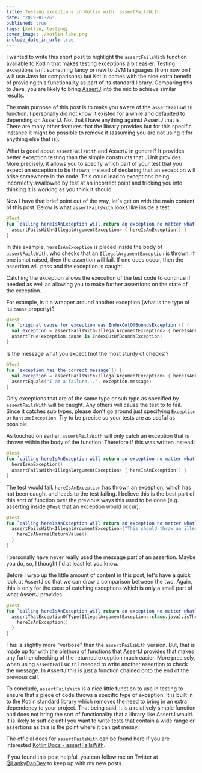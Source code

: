 ```yaml
---
title: Testing exceptions in Kotlin with `assertFailsWith`
date: "2019-01-26"
published: true
tags: [kotlin, testing]
cover_image: ./kotlin-lake.png
include_date_in_url: true
---
```


I wanted to write this short post to highlight the `assertFailsWith` function available to Kotlin that makes testing exceptions a bit easier. Testing exceptions isn't something fancy or new to JVM languages (from now on I will use Java for comparisons) but Kotlin comes with the nice extra benefit of providing this functionality as part of its standard library. Comparing this to Java, you are likely to bring [AssertJ](http://joel-costigliola.github.io/assertj/) into the mix to achieve similar results.

The main purpose of this post is to make you aware of the `assertFailsWith` function. I personally did not know it existed for a while and defaulted to depending on AssertJ. Not that I have anything against AssertJ that is. There are many other features that the library provides but for this specific instance it might be possible to remove it (assuming you are not using it for anything else that is).

What is good about `assertFailsWith` and AssertJ in general? It provides better exception testing than the simple constructs that JUnit provides. More precisely, it allows you to specify which part of your test that you expect an exception to be thrown, instead of declaring that an exception will arise somewhere in the code. This could lead to exceptions being incorrectly swallowed by test at an incorrect point and tricking you into thinking it is working as you think it should.

Now I have that brief point out of the way, let's get on with the main content of this post. Below is what `assertFailsWith` looks like inside a test:

```kotlin
@Test
fun `calling hereIsAnException will return an exception no matter what`() {
  assertFailsWith<IllegalArgumentException> { hereIsAnException() }
}
```

In this example, `hereIsAnException` is placed inside the body of `assertFailsWith`, who checks that an `IllegalArgumentException` is thrown. If one is not raised, then the assertion will fail. If one does occur, then the assertion will pass and the exception is caught.

Catching the exception allows the execution of the test code to continue if needed as well as allowing you to make further assertions on the state of the exception.

For example, is it a wrapper around another exception (what is the type of its `cause` property)?

```kotlin
@Test
fun `original cause for exception was IndexOutOfBoundsException`() {
  val exception = assertFailsWith<IllegalArgumentException> { hereIsAnException() }
  assertTrue(exception.cause is IndexOutOfBoundsException)
}
```

Is the message what you expect (not the most sturdy of checks)?

```kotlin
@Test
fun `exception has the correct message`() {
  val exception = assertFailsWith<IllegalArgumentException> { hereIsAnException() }
  assertEquals("I am a failure...", exception.message)
}
```

Only exceptions that are of the same type or sub type as specified by `assertFailsWith` will be caught. Any others will cause the test to to fail. Since it catches sub types, please don't go around just specifying `Exception` or `RuntimeException`. Try to be precise so your tests are as useful as possible.

As touched on earlier, `assertFailsWith` will only catch an exception that is thrown within the body of the function. Therefore if this was written instead:

```kotlin
@Test
fun `calling hereIsAnException will return an exception no matter what`() {
  hereIsAnException()
  assertFailsWith<IllegalArgumentException> { hereIsAnException() }
}
```

The test would fail. `hereIsAnException` has thrown an exception, which has not been caught and leads to the test failing. I believe this is the best part of this sort of function over the previous ways this used to be done (e.g. asserting inside `@Test` that an exception would occur).

```kotlin
@Test
fun `calling hereIsAnException will return an exception no matter what`() {
  assertFailsWith<IllegalArgumentException>("This should throw an illegal argument exception") { 
    hereIsANormalReturnValue() 
  }
}
```

I personally have never really used the message part of an assertion. Maybe you do, so, I thought I'd at least let you know.

Before I wrap up the little amount of content in this post, let's have a quick look at AssertJ so that we can draw a comparison between the two. Again, this is only for the case of catching exceptions which is only a small part of what AssertJ provides.

```kotlin
@Test
fun `calling hereIsAnException will return an exception no matter what`() {
  assertThatExceptionOfType(IllegalArgumentException::class.java).isThrownBy {
    hereIsAnException()
  }
}
```

This is slightly more "verbose" than the `assertFailsWith` version. But, that is made up for with the plethora of functions that AssertJ provides that makes any further checking of the returned exception much easier. More precisely, when using `assertFailsWith` I needed to write another assertion to check the message. In AssertJ this is just a function chained onto the end of the previous call.

To conclude, `assertFailsWith` is a nice little function to use in testing to ensure that a piece of code throws a specific type of exception. It is built in to the Kotlin standard library which removes the need to bring in an extra dependency to your project. That being said, it is a relatively simple function and does not bring the sort of functionality that a library like AssertJ would. It is likely to suffice until you want to write tests that contain a wide range or assertions as this is the point where it can get messy.

The official docs for `assertFailsWith` can be found here if you are interested [Kotlin Docs - assertFailsWith](https://kotlinlang.org/api/latest/kotlin.test/kotlin.test/assert-fails-with.html).

If you found this post helpful, you can follow me on Twitter at [@LankyDanDev](https://twitter.com/LankyDanDev) to keep up with my new posts.
